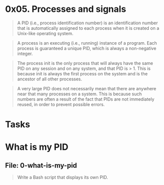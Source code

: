 # 0x05. Processes and signals
	
> A PID (i.e., process identification number) is an identification number that is automatically assigned to each process when it is created on a Unix-like operating system.

> A process is an executing (i.e., running) instance of a program. Each process is guaranteed a unique PID, which is always a non-negative integer.

> The process init is the only process that will always have the same PID on any session and on any system, and that PID is > 1. This is because init is always the first process on the system and is the ancestor of all other processes.

> A very large PID does not necessarily mean that there are anywhere near that many processes on a system. This is because such numbers are often a result of the fact that PIDs are not immediately reused, in order to prevent possible errors.

# Tasks

# What is my PID
## File: 0-what-is-my-pid

> Write a Bash script that displays its own PID.